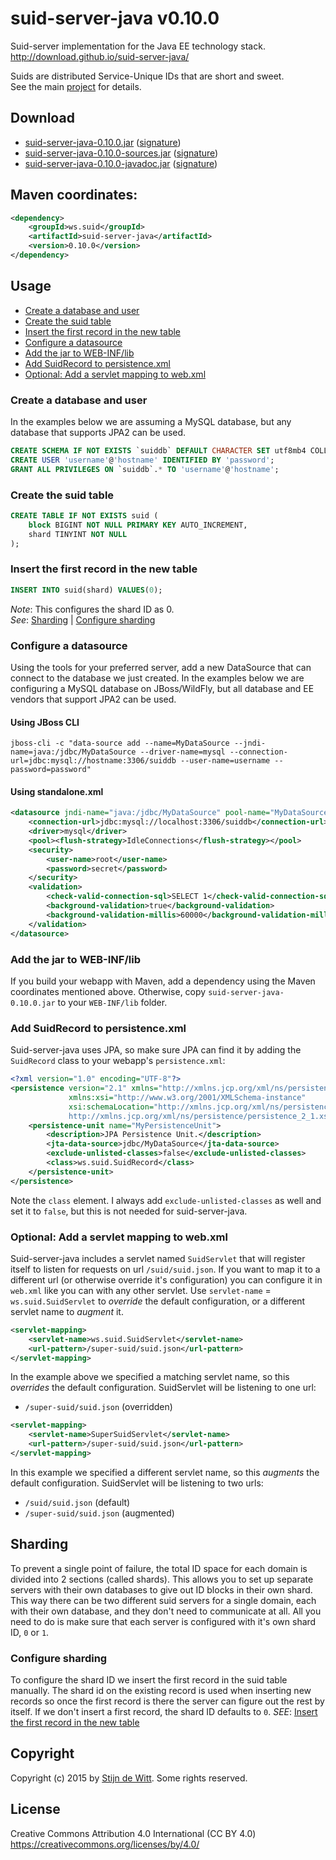 # suid-server-java v0.10.0
Suid-server implementation for the Java EE technology stack.<br>
http://download.github.io/suid-server-java/

Suids are distributed Service-Unique IDs that are short and sweet.<br>
See the main [project](https://download.github.io/suid/) for details.

## Download
* [suid-server-java-0.10.0.jar](http://search.maven.org/remotecontent?filepath=ws/suid/suid-server-java/0.10.0/suid-server-java-0.10.0.jar) ([signature](http://search.maven.org/remotecontent?filepath=ws/suid/suid-server-java/0.10.0/suid-server-java-0.10.0.jar.asc))
* [suid-server-java-0.10.0-sources.jar](http://search.maven.org/remotecontent?filepath=ws/suid/suid-server-java/0.10.0/suid-server-java-0.10.0-sources.jar) ([signature](http://search.maven.org/remotecontent?filepath=ws/suid/suid-server-java/0.10.0/suid-server-java-0.10.0-sources.jar.asc))
* [suid-server-java-0.10.0-javadoc.jar](http://search.maven.org/remotecontent?filepath=ws/suid/suid-server-java/0.10.0/suid-server-java-0.10.0-javadoc.jar) ([signature](http://search.maven.org/remotecontent?filepath=ws/suid/suid-server-java/0.10.0/suid-server-java-0.10.0-javadoc.jar.asc))

## Maven coordinates:
```xml
<dependency>
	<groupId>ws.suid</groupId>
	<artifactId>suid-server-java</artifactId>
	<version>0.10.0</version>
</dependency>
```
## Usage
* [Create a database and user](#create-a-database-and-user)
* [Create the suid table](#create-the-suid-table)
* [Insert the first record in the new table](#insert-the-first-record-in-the-new-table)
* [Configure a datasource](#configure-a-datasource)
* [Add the jar to WEB-INF/lib](#add-the-jar-to-web-inf-lib)
* [Add SuidRecord to persistence.xml](#add-suidrecord-to-persistence-xml)
* [Optional: Add a servlet mapping to web.xml](#optional-add-a-servlet-mapping-to-web-xml)

### Create a database and user
In the examples below we are assuming a MySQL database, but any database that supports 
JPA2 can be used.
```sql
CREATE SCHEMA IF NOT EXISTS `suiddb` DEFAULT CHARACTER SET utf8mb4 COLLATE utf8mb4_unicode_ci;
CREATE USER 'username'@'hostname' IDENTIFIED BY 'password';
GRANT ALL PRIVILEGES ON `suiddb`.* TO 'username'@'hostname';
```

### Create the suid table
```sql
CREATE TABLE IF NOT EXISTS suid (
	block BIGINT NOT NULL PRIMARY KEY AUTO_INCREMENT,
	shard TINYINT NOT NULL
);
```

### Insert the first record in the new table
```sql
INSERT INTO suid(shard) VALUES(0);
```
*Note*: This configures the shard ID as 0.<br> 
*See*: [Sharding](#sharding) | [Configure sharding](#configure-sharding)

### Configure a datasource
Using the tools for your preferred server, add a new DataSource that can connect to the database we just created. In the examples below we are configuring a MySQL database on JBoss/WildFly, but all
database and EE vendors that support JPA2 can be used.

#### Using JBoss CLI
	jboss-cli -c "data-source add --name=MyDataSource --jndi-name=java:/jdbc/MyDataSource --driver-name=mysql --connection-url=jdbc:mysql://hostname:3306/suiddb --user-name=username --password=password"

#### Using standalone.xml
```xml
<datasource jndi-name="java:/jdbc/MyDataSource" pool-name="MyDataSource" enabled="true" use-java-context="true" use-ccm="true">
    <connection-url>jdbc:mysql://localhost:3306/suiddb</connection-url>
    <driver>mysql</driver>
    <pool><flush-strategy>IdleConnections</flush-strategy></pool>
    <security>
        <user-name>root</user-name>
        <password>secret</password>
    </security>
    <validation>
        <check-valid-connection-sql>SELECT 1</check-valid-connection-sql>
        <background-validation>true</background-validation>
        <background-validation-millis>60000</background-validation-millis>
    </validation>
</datasource>
```

### Add the jar to WEB-INF/lib
If you build your webapp with Maven, add a dependency using the Maven coordinates mentioned above. Otherwise, copy `suid-server-java-0.10.0.jar` to your `WEB-INF/lib` folder.

### Add SuidRecord to persistence.xml
Suid-server-java uses JPA, so make sure JPA can find it by adding the `SuidRecord` class
to your webapp's `persistence.xml`:
```xml
<?xml version="1.0" encoding="UTF-8"?>
<persistence version="2.1" xmlns="http://xmlns.jcp.org/xml/ns/persistence"
             xmlns:xsi="http://www.w3.org/2001/XMLSchema-instance"
             xsi:schemaLocation="http://xmlns.jcp.org/xml/ns/persistence
             http://xmlns.jcp.org/xml/ns/persistence/persistence_2_1.xsd">
	<persistence-unit name="MyPersistenceUnit">
		<description>JPA Persistence Unit.</description>
		<jta-data-source>jdbc/MyDataSource</jta-data-source>
		<exclude-unlisted-classes>false</exclude-unlisted-classes>
		<class>ws.suid.SuidRecord</class>
	</persistence-unit>
</persistence>
```
Note the `class` element. I always add `exclude-unlisted-classes` as well and set it
to `false`, but this is not needed for suid-server-java.

### Optional: Add a servlet mapping to web.xml
Suid-server-java includes a servlet named `SuidServlet` that will register itself to listen
for requests on url `/suid/suid.json`. If you want to map it to a different url (or otherwise override it's configuration) you can configure it in `web.xml` like you can with any other servlet. Use `servlet-name` = `ws.suid.SuidServlet` to *override* the default configuration, or a different servlet name to *augment* it.

```xml
<servlet-mapping>
	<servlet-name>ws.suid.SuidServlet</servlet-name>
	<url-pattern>/super-suid/suid.json</url-pattern>
</servlet-mapping>
```
In the example above we specified a matching servlet name, so this *overrides* the default configuration. SuidServlet will be listening to one url:
* `/super-suid/suid.json` (overridden)

```xml
<servlet-mapping>
	<servlet-name>SuperSuidServlet</servlet-name>
	<url-pattern>/super-suid/suid.json</url-pattern>
</servlet-mapping>
```
In this example we specified a different servlet name, so this *augments* the default configuration. SuidServlet will be listening to two urls:
* `/suid/suid.json` (default) 
* `/super-suid/suid.json` (augmented)


## Sharding
To prevent a single point of failure, the total ID space for each domain is divided into 2 sections (called shards). 
This allows you to set up separate servers with their own databases to give out ID blocks in their own shard. This way there can be two different suid servers for a single domain, each with their own database, and they don't need to communicate at all. All you need to do is make sure that each server is configured with it's own shard ID, `0` or `1`.

### Configure sharding
To configure the shard ID we insert the first record in the suid table manually. The shard id on the existing record is used when inserting new records so once the first record is there the server can figure out the rest by itself. If we don't insert a first record, the shard ID defaults to `0`.
*SEE*: [Insert the first record in the new table](#insert-the-first-record-in-the-new-table)

## Copyright
Copyright (c) 2015 by [Stijn de Witt](http://StijnDeWitt.com). Some rights reserved.

## License
Creative Commons Attribution 4.0 International (CC BY 4.0)
https://creativecommons.org/licenses/by/4.0/

